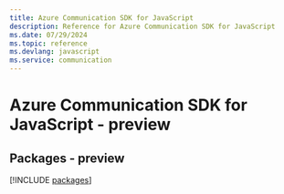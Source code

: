 ```yaml
---
title: Azure Communication SDK for JavaScript
description: Reference for Azure Communication SDK for JavaScript
ms.date: 07/29/2024
ms.topic: reference
ms.devlang: javascript
ms.service: communication
---
```

# Azure Communication SDK for JavaScript - preview
## Packages - preview
[!INCLUDE [packages](communication-index.md)]